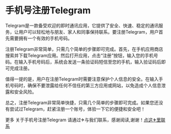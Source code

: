 # 手机号注册Telegram

Telegram是一款备受欢迎的即时通讯应用，它提供了安全、快速、稳定的通讯服务，让用户可以轻松地与朋友、家人和同事保持联系。要注册Telegram，用户首先需要拥有一个有效的手机号码。

注册Telegram非常简单，只需几个简单的步骤即可完成。首先，在手机应用商店搜索并下载Telegram应用。然后打开应用，点击“注册”按钮，输入您的手机号码。在输入手机号码后，系统会发送一条验证码短信至您的手机，输入验证码后即可完成注册。

值得一提的是，用户在注册Telegram时需要注意保护个人信息的安全。在输入手机号码时，确保不要泄露给任何不信任的第三方应用或网站，以免造成个人信息泄露和安全风险。

总之，注册Telegram非常简单快捷，只需几个简单的步骤即可完成。如果您还没有尝试过Telegram，赶紧注册一个账号，体验一下它的便捷和安全吧！

更多 关于手机号注册Telegram 请通过✈与我们联系，感谢阅读,谢谢！[点这✈里联系](https://d.k02.cc)